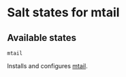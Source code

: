 # Salt states for mtail

## Available states

`mtail`

Installs and configures [mtail](https://google.github.io/mtail/).
